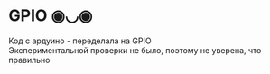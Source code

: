 # GPIO ◉◡◉
Код с ардуино - переделала на GPIO\
Экспериментальной проверки не было, поэтому не уверена, что правильно
